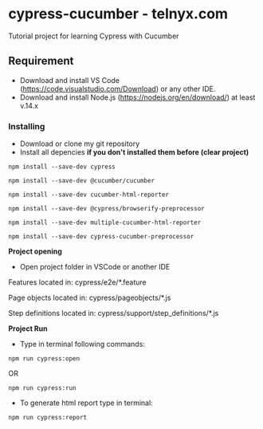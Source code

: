 # cypress-cucumber - telnyx.com
Tutorial project for learning Cypress with Cucumber
## Requirement
- Download and install VS Code (https://code.visualstudio.com/Download) or any other IDE.
- Download and install Node.js (https://nodejs.org/en/download/) at least v.14.x
### Installing
- Download or clone my git repository
- Install all depencies **if you don't installed them before (clear project)**

```
npm install --save-dev cypress
```
```
npm install --save-dev @cucumber/cucumber
```
```
npm install --save-dev cucumber-html-reporter
```
```
npm install --save-dev @cypress/browserify-preprocessor
```
```
npm install --save-dev multiple-cucumber-html-reporter 
```
```
npm install --save-dev cypress-cucumber-preprocessor  
```

**Project opening**
- Open project folder in VSCode or another IDE

Features located in: cypress/e2e/*.feature

Page objects located in: cypress/pageobjects/*.js

Step definitions located in: cypress/support/step_definitions/*.js

**Project Run**
- Type in terminal following commands:
```
npm run cypress:open
```
OR
```
npm run cypress:run  
```
- To generate html report type in terminal:
```
npm run cypress:report
```
